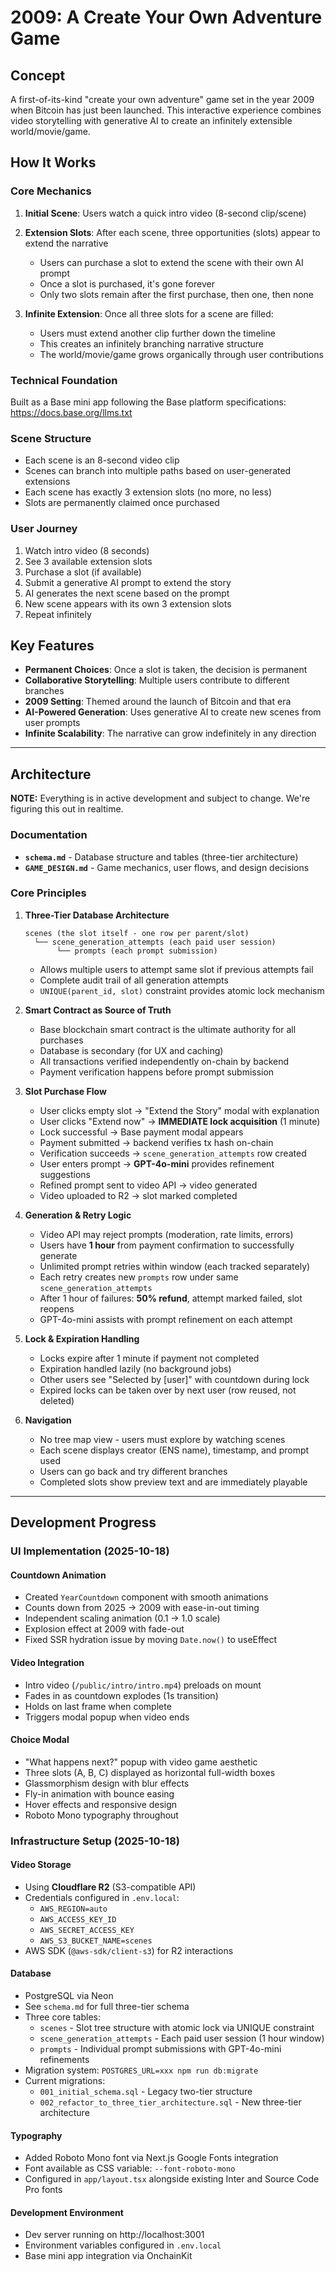 # 2009: A Create Your Own Adventure Game

## Concept

A first-of-its-kind "create your own adventure" game set in the year 2009 when Bitcoin has just been launched. This interactive experience combines video storytelling with generative AI to create an infinitely extensible world/movie/game.

## How It Works

### Core Mechanics

1. **Initial Scene**: Users watch a quick intro video (8-second clip/scene)

2. **Extension Slots**: After each scene, three opportunities (slots) appear to extend the narrative
   - Users can purchase a slot to extend the scene with their own AI prompt
   - Once a slot is purchased, it's gone forever
   - Only two slots remain after the first purchase, then one, then none

3. **Infinite Extension**: Once all three slots for a scene are filled:
   - Users must extend another clip further down the timeline
   - This creates an infinitely branching narrative structure
   - The world/movie/game grows organically through user contributions

### Technical Foundation

Built as a Base mini app following the Base platform specifications: https://docs.base.org/llms.txt

### Scene Structure

- Each scene is an 8-second video clip
- Scenes can branch into multiple paths based on user-generated extensions
- Each scene has exactly 3 extension slots (no more, no less)
- Slots are permanently claimed once purchased

### User Journey

1. Watch intro video (8 seconds)
2. See 3 available extension slots
3. Purchase a slot (if available)
4. Submit a generative AI prompt to extend the story
5. AI generates the next scene based on the prompt
6. New scene appears with its own 3 extension slots
7. Repeat infinitely

## Key Features

- **Permanent Choices**: Once a slot is taken, the decision is permanent
- **Collaborative Storytelling**: Multiple users contribute to different branches
- **2009 Setting**: Themed around the launch of Bitcoin and that era
- **AI-Powered Generation**: Uses generative AI to create new scenes from user prompts
- **Infinite Scalability**: The narrative can grow indefinitely in any direction

---

## Architecture

**NOTE:** Everything is in active development and subject to change. We're figuring this out in realtime.

### Documentation
- **`schema.md`** - Database structure and tables (three-tier architecture)
- **`GAME_DESIGN.md`** - Game mechanics, user flows, and design decisions

### Core Principles

1. **Three-Tier Database Architecture**
   ```
   scenes (the slot itself - one row per parent/slot)
     └── scene_generation_attempts (each paid user session)
          └── prompts (each prompt submission)
   ```
   - Allows multiple users to attempt same slot if previous attempts fail
   - Complete audit trail of all generation attempts
   - `UNIQUE(parent_id, slot)` constraint provides atomic lock mechanism

2. **Smart Contract as Source of Truth**
   - Base blockchain smart contract is the ultimate authority for all purchases
   - Database is secondary (for UX and caching)
   - All transactions verified independently on-chain by backend
   - Payment verification happens before prompt submission

3. **Slot Purchase Flow**
   - User clicks empty slot → "Extend the Story" modal with explanation
   - User clicks "Extend now" → **IMMEDIATE lock acquisition** (1 minute)
   - Lock successful → Base payment modal appears
   - Payment submitted → backend verifies tx hash on-chain
   - Verification succeeds → `scene_generation_attempts` row created
   - User enters prompt → **GPT-4o-mini** provides refinement suggestions
   - Refined prompt sent to video API → video generated
   - Video uploaded to R2 → slot marked completed

4. **Generation & Retry Logic**
   - Video API may reject prompts (moderation, rate limits, errors)
   - Users have **1 hour** from payment confirmation to successfully generate
   - Unlimited prompt retries within window (each tracked separately)
   - Each retry creates new `prompts` row under same `scene_generation_attempts`
   - After 1 hour of failures: **50% refund**, attempt marked failed, slot reopens
   - GPT-4o-mini assists with prompt refinement on each attempt

5. **Lock & Expiration Handling**
   - Locks expire after 1 minute if payment not completed
   - Expiration handled lazily (no background jobs)
   - Other users see "Selected by [user]" with countdown during lock
   - Expired locks can be taken over by next user (row reused, not deleted)

6. **Navigation**
   - No tree map view - users must explore by watching scenes
   - Each scene displays creator (ENS name), timestamp, and prompt used
   - Users can go back and try different branches
   - Completed slots show preview text and are immediately playable

---

## Development Progress

### UI Implementation (2025-10-18)

#### Countdown Animation
- Created `YearCountdown` component with smooth animations
- Counts down from 2025 → 2009 with ease-in-out timing
- Independent scaling animation (0.1 → 1.0 scale)
- Explosion effect at 2009 with fade-out
- Fixed SSR hydration issue by moving `Date.now()` to useEffect

#### Video Integration
- Intro video (`/public/intro/intro.mp4`) preloads on mount
- Fades in as countdown explodes (1s transition)
- Holds on last frame when complete
- Triggers modal popup when video ends

#### Choice Modal
- "What happens next?" popup with video game aesthetic
- Three slots (A, B, C) displayed as horizontal full-width boxes
- Glassmorphism design with blur effects
- Fly-in animation with bounce easing
- Hover effects and responsive design
- Roboto Mono typography throughout

### Infrastructure Setup (2025-10-18)

#### Video Storage
- Using **Cloudflare R2** (S3-compatible API)
- Credentials configured in `.env.local`:
  - `AWS_REGION=auto`
  - `AWS_ACCESS_KEY_ID`
  - `AWS_SECRET_ACCESS_KEY`
  - `AWS_S3_BUCKET_NAME=scenes`
- AWS SDK (`@aws-sdk/client-s3`) for R2 interactions

#### Database
- PostgreSQL via Neon
- See `schema.md` for full three-tier schema
- Three core tables:
  - `scenes` - Slot tree structure with atomic lock via UNIQUE constraint
  - `scene_generation_attempts` - Each paid user session (1 hour window)
  - `prompts` - Individual prompt submissions with GPT-4o-mini refinements
- Migration system: `POSTGRES_URL=xxx npm run db:migrate`
- Current migrations:
  - `001_initial_schema.sql` - Legacy two-tier structure
  - `002_refactor_to_three_tier_architecture.sql` - New three-tier architecture

#### Typography
- Added Roboto Mono font via Next.js Google Fonts integration
- Font available as CSS variable: `--font-roboto-mono`
- Configured in `app/layout.tsx` alongside existing Inter and Source Code Pro fonts

#### Development Environment
- Dev server running on http://localhost:3001
- Environment variables configured in `.env.local`
- Base mini app integration via OnchainKit
